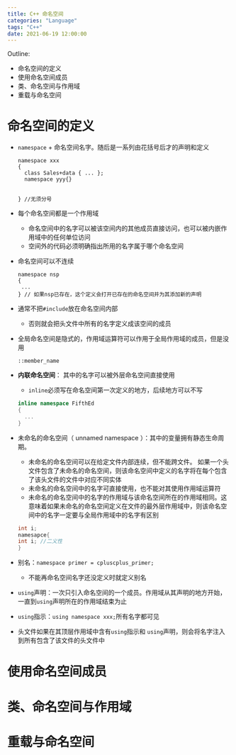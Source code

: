 ```yaml
---
title: C++ 命名空间
categories: "Language"
tags: "C++"
date: 2021-06-19 12:00:00
---
```


Outline:

* 命名空间的定义
* 使用命名空间成员
* 类、命名空间与作用域
* 重载与命名空间

<!--more-->

# 命名空间的定义

* `namespace` + 命名空间名字。随后是一系列由花括号后才的声明和定义

  ```
  namespace xxx
  {
  	class Sales+data { ... };
  	namespace yyy{}
  
  
  } //无须分号
  ```

* 每个命名空间都是一个作用域

  * 命名空间中的名字可以被该空间内的其他成员直接访问，也可以被内嵌作用域中的任何单位访问
  * 空间外的代码必须明确指出所用的名字属于哪个命名空间

* 命名空间可以不连续

  ```
  namespace nsp
  {
   ...
  } // 如果nsp已存在，这个定义会打开已存在的命名空间并为其添加新的声明
  ```

* 通常不把`#include`放在命名空间内部

  * 否则就会把头文件中所有的名字定义成该空间的成员

* 全局命名空间是隐式的，作用域运算符可以作用于全局作用域的成员，但是没用

  ```
  ::member_name
  ```

* **内联命名空间**： 其中的名字可以被外层命名空间直接使用

  * `inline`必须写在命名空间第一次定义的地方，后续地方可以不写

  ```C++
  inline namespace FifthEd
  {
  	...
  }
  ```

* 未命名的命名空间（  unnamed namespace ）：其中的变量拥有静态生命周期。

  * 未命名的命名空间可以在给定文件内部连续，但不能跨文件。 如果一个头文件包含了未命名的命名空间，则该命名空间中定义的名字将在每个包含了该头文件的文件中对应不同实体
  * 未命名的命名空间中的名字可直接使用，也不能对其使用作用域运算符
  * 未命名的命名空间中的名字的作用域与该命名空间所在的作用域相同。这意味着如果未命名的命名空间定义在文件的最外层作用域中，则该命名空间中的名字一定要与全局作用域中的名字有区别

  ```C++
  int i;
  namesapce{
  int i; //二义性
  }
  ```

* 别名：`namespace primer = cpluscplus_primer;`
  * 不能再命名空间名字还没定义时就定义别名
* `using`声明：一次只引入命名空间的一个成员。作用域从其声明的地方开始，一直到`using`声明所在的作用域结束为止
* `using`指示：`using namespace xxx;`所有名字都可见

* 头文件如果在其顶层作用域中含有`using`指示和 `using`声明，则会将名字注入到所有包含了该文件的头文件中

# 使用命名空间成员





# 类、命名空间与作用域

# 重载与命名空间

